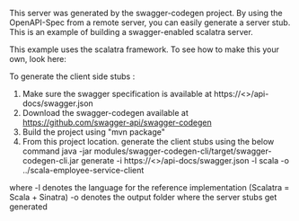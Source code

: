 This server was generated by the swagger-codegen project. By using the OpenAPI-Spec from a remote server, you can easily generate a server stub. This is an example of building a swagger-enabled scalatra server.

 This example uses the scalatra framework. To see how to make this your own, look here:

 To generate the client side stubs :

1. Make sure the swagger specification is available at https://<>/api-docs/swagger.json
2. Download the swagger-codegen available at https://github.com/swagger-api/swagger-codegen
3. Build the project using "mvn package"
4. From this project location. generate the client stubs using the below command
 java -jar modules/swagger-codegen-cli/target/swagger-codegen-cli.jar generate -i https://<>/api-docs/swagger.json -l scala -o ../scala-employee-service-client

 where -l denotes the language for the reference implementation (Scalatra = Scala + Sinatra) -o denotes the output folder where the server stubs get generated
